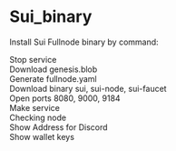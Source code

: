 # Sui_binary
Install Sui Fullnode binary by command:<br>



Stop service<br>
Download genesis.blob<br>
Generate fullnode.yaml<br>
Download binary sui, sui-node, sui-faucet<br>
Open ports 8080, 9000, 9184<br>
Make service<br>
Checking node<br>
Show Address for Discord<br>
Show wallet keys<br>
